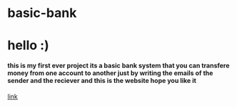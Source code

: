 # basic-bank
<h1>hello :)</h1>
<h4>this is my first ever project its a basic bank system that you can transfere money from one account to another just by writing the emails of the sender and the reciever and this is the website hope you like it</h4>
<a href="https://lnkd.in/d3mr-eQZ">link</a>
